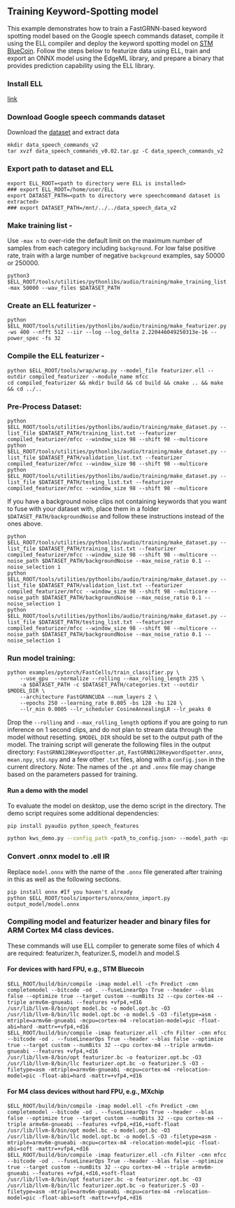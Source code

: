 ## Training Keyword-Spotting model

This example demonstrates how to train a FastGRNN-based keyword spotting model based on the Google speech commands dataset,
compile it using the ELL compiler and deploy the keyword spotting model on [STM BlueCoin](https://www.st.com/en/evaluation-tools/steval-bcnkt01v1.html).
Follow the steps below to featurize data using ELL, train and export an ONNX model using the EdgeML library,
and prepare a binary that provides prediction capability using the ELL library.   

### Install ELL
[link](https://github.com/microsoft/ELL)

### Download Google speech commands dataset
Download the [dataset](https://storage.cloud.google.com/download.tensorflow.org/data/speech_commands_v0.02.tar.gz) and extract data
```
mkdir data_speech_commands_v2
tar xvzf data_speech_commands_v0.02.tar.gz -C data_speech_commands_v2
```

### Export path to dataset and ELL
```
export ELL_ROOT=<path to directory were ELL is installed>
### export ELL_ROOT=/home/user/ELL
export DATASET_PATH=<path to directory were speechcommand dataset is extracted>
### export DATASET_PATH=/mnt/../../data_speech_data_v2
```

### Make training list -
Use `-max n` to over-ride the default limit on the maximum number of samples from each category including `background`. For low false positive rate, train with a large number of negative `background` examples, say 50000 or 250000.
```
python3 $ELL_ROOT/tools/utilities/pythonlibs/audio/training/make_training_list.py -max 50000 --wav_files $DATASET_PATH
```

### Create an ELL featurizer -
```
python $ELL_ROOT/tools/utilities/pythonlibs/audio/training/make_featurizer.py -ws 400 --nfft 512 --iir --log --log_delta 2.220446049250313e-16 --power_spec -fs 32
```

### Compile the ELL featurizer -
```
python $ELL_ROOT/tools/wrap/wrap.py --model_file featurizer.ell --outdir compiled_featurizer --module_name mfcc
cd compiled_featurizer && mkdir build && cd build && cmake .. && make && cd ../..
```

### Pre-Process Dataset:
```
python $ELL_ROOT/tools/utilities/pythonlibs/audio/training/make_dataset.py --list_file $DATASET_PATH/training_list.txt --featurizer compiled_featurizer/mfcc --window_size 98 --shift 98 --multicore
python $ELL_ROOT/tools/utilities/pythonlibs/audio/training/make_dataset.py --list_file $DATASET_PATH/validation_list.txt --featurizer compiled_featurizer/mfcc --window_size 98 --shift 98 --multicore
python $ELL_ROOT/tools/utilities/pythonlibs/audio/training/make_dataset.py --list_file $DATASET_PATH/testing_list.txt --featurizer compiled_featurizer/mfcc --window_size 98 --shift 98 --multicore
```

If you have a background noise clips not containing keywords that you want to fuse with your dataset with, 
place them in a folder `$DATASET_PATH/backgroundNoise` and follow these instructions instead of the ones above. 
```
python $ELL_ROOT/tools/utilities/pythonlibs/audio/training/make_dataset.py --list_file $DATASET_PATH/training_list.txt --featurizer compiled_featurizer/mfcc --window_size 98 --shift 98 --multicore --noise_path $DATASET_PATH/backgroundNoise --max_noise_ratio 0.1 --noise_selection 1
python $ELL_ROOT/tools/utilities/pythonlibs/audio/training/make_dataset.py --list_file $DATASET_PATH/validation_list.txt --featurizer compiled_featurizer/mfcc --window_size 98 --shift 98 --multicore --noise_path $DATASET_PATH/backgroundNoise --max_noise_ratio 0.1 --noise_selection 1
python $ELL_ROOT/tools/utilities/pythonlibs/audio/training/make_dataset.py --list_file $DATASET_PATH/testing_list.txt --featurizer compiled_featurizer/mfcc --window_size 98 --shift 98 --multicore --noise_path $DATASET_PATH/backgroundNoise --max_noise_ratio 0.1 --noise_selection 1
```

### Run model training:
```
python examples/pytorch/FastCells/train_classifier.py \
	--use_gpu  --normalize --rolling --max_rolling_length 235 \
	-a $DATASET_PATH -c $DATASET_PATH/categories.txt --outdir $MODEL_DIR \
	--architecture FastGRNNCUDA --num_layers 2 \
	--epochs 250 --learning_rate 0.005 -bs 128 -hu 128 \
	--lr_min 0.0005 --lr_scheduler CosineAnnealingLR --lr_peaks 0
```
Drop the `--rolling` and `--max_rolling_length` options if you are going to run inference on 1 second clips,
and do not plan to stream data through the model without resetting. `$MODEL_DIR` should be set to the output path of the model. The training script will generate
the following files in the output directory: `FastGRNN128KeywordSpotter.pt`, `FastGRNN128KeywordSpotter.onnx`, `mean.npy`, `std.npy` and a few other `.txt` files, along with a `config.json` in the current directory. Note: The names of the `.pt` and `.onnx` file may change based on the parameters passed for training.

#### Run a demo with the model
To evaluate the model on desktop, use the demo script in the directory. The demo script requires some additional dependencies:
```
pip install pyaudio python_speech_features
```

```bash
python kws_demo.py --config_path <path_to_config.json> --model_path <path_to_model.pt> --mean_path <path_to_mean.npy> --std_path <path_to_std.npy>
```

### Convert .onnx model to .ell IR
Replace `model.onnx` with the name of the `.onnx` file generated after training in this as well as the following sections.
```
pip install onnx #If you haven't already
python $ELL_ROOT/tools/importers/onnx/onnx_import.py output_model/model.onnx
```


### Compiling model and featurizer header and binary files for ARM Cortex M4 class devices.

These commands will use ELL compiler to generate some files of which 4 are required: featurizer.h, featurizer.S, model.h and model.S

#### For devices with hard FPU, e.g., STM Bluecoin
```
$ELL_ROOT/build/bin/compile -imap model.ell -cfn Predict -cmn completemodel --bitcode -od . --fuseLinearOps True --header --blas false --optimize true --target custom --numBits 32 --cpu cortex-m4 --triple armv6m-gnueabi --features +vfp4,+d16
/usr/lib/llvm-8/bin/opt model.bc -o model.opt.bc -O3
/usr/lib/llvm-8/bin/llc model.opt.bc -o model.S -O3 -filetype=asm -mtriple=armv6m-gnueabi -mcpu=cortex-m4 -relocation-model=pic -float-abi=hard -mattr=+vfp4,+d16
$ELL_ROOT/build/bin/compile -imap featurizer.ell -cfn Filter -cmn mfcc --bitcode -od . --fuseLinearOps True --header --blas false --optimize true --target custom --numBits 32 --cpu cortex-m4 --triple armv6m-gnueabi --features +vfp4,+d16
/usr/lib/llvm-8/bin/opt featurizer.bc -o featurizer.opt.bc -O3
/usr/lib/llvm-8/bin/llc featurizer.opt.bc -o featurizer.S -O3 -filetype=asm -mtriple=armv6m-gnueabi -mcpu=cortex-m4 -relocation-model=pic -float-abi=hard -mattr=+vfp4,+d16
```

#### For M4 class devices without hard FPU, e.g., MXchip
```
$ELL_ROOT/build/bin/compile -imap model.ell -cfn Predict -cmn completemodel --bitcode -od . --fuseLinearOps True --header --blas false --optimize true --target custom --numBits 32 --cpu cortex-m4 --triple armv6m-gnueabi --features +vfp4,+d16,+soft-float
/usr/lib/llvm-8/bin/opt model.bc -o model.opt.bc -O3
/usr/lib/llvm-8/bin/llc model.opt.bc -o model.S -O3 -filetype=asm -mtriple=armv6m-gnueabi -mcpu=cortex-m4 -relocation-model=pic -float-abi=soft -mattr=+vfp4,+d16
$ELL_ROOT/build/bin/compile -imap featurizer.ell -cfn Filter -cmn mfcc --bitcode -od . --fuseLinearOps True --header --blas false --optimize true --target custom --numBits 32 --cpu cortex-m4 --triple armv6m-gnueabi --features +vfp4,+d16,+soft-float
/usr/lib/llvm-8/bin/opt featurizer.bc -o featurizer.opt.bc -O3
/usr/lib/llvm-8/bin/llc featurizer.opt.bc -o featurizer.S -O3 -filetype=asm -mtriple=armv6m-gnueabi -mcpu=cortex-m4 -relocation-model=pic -float-abi=soft -mattr=+vfp4,+d16
```

